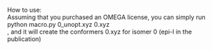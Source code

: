 How to use:<br>
Assuming that you purchased an OMEGA license, you can simply run <br>
python macro.py 0_unopt.xyz 0.xyz <br>,
and it will create the conformers 0.xyz for isomer 0 (epi-I in the publication) <br>
